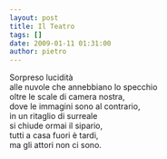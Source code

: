 ```yaml
---
layout: post
title: Il Teatro
tags: []
date: 2009-01-11 01:31:00
author: pietro
---
```

Sorpreso lucidità<br/>alle nuvole che annebbiano lo specchio<br/>oltre le scale di camera nostra,<br/>dove le immagini sono al contrario,<br/>in un ritaglio di surreale<br/>si chiude ormai il sipario,<br/>tutti a casa fuori è tardi,<br/>ma gli attori non ci sono.

